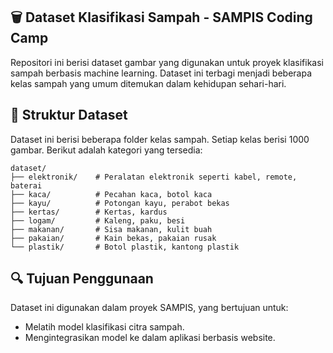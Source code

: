 ## 🗑️ Dataset Klasifikasi Sampah - SAMPIS Coding Camp

Repositori ini berisi dataset gambar yang digunakan untuk proyek klasifikasi sampah berbasis machine learning. Dataset ini terbagi menjadi beberapa kelas sampah yang umum ditemukan dalam kehidupan sehari-hari.

## 📁 Struktur Dataset

Dataset ini berisi beberapa folder kelas sampah. Setiap kelas berisi 1000 gambar. 
Berikut adalah kategori yang tersedia:

```
dataset/
├── elektronik/    # Peralatan elektronik seperti kabel, remote, baterai
├── kaca/          # Pecahan kaca, botol kaca
├── kayu/          # Potongan kayu, perabot bekas
├── kertas/        # Kertas, kardus
├── logam/         # Kaleng, paku, besi
├── makanan/       # Sisa makanan, kulit buah
├── pakaian/       # Kain bekas, pakaian rusak
└── plastik/       # Botol plastik, kantong plastik
```

## 🔍 Tujuan Penggunaan
Dataset ini digunakan dalam proyek SAMPIS, yang bertujuan untuk:
- Melatih model klasifikasi citra sampah.
- Mengintegrasikan model ke dalam aplikasi berbasis website.




